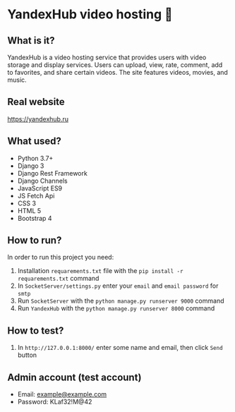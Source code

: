 # YandexHub video hosting 👻

## What is it?
YandexHub is a video hosting service that provides users with video storage and display services. Users
can upload, view, rate, comment, add to favorites, and share certain
videos. The site features videos, movies, and music.

## Real website
https://yandexhub.ru

## What used?
* Python 3.7+
* Django 3
* Django Rest Framework
* Django Channels
* JavaScript ES9
* JS Fetch Api
* CSS 3
* HTML 5
* Bootstrap 4

## How to run?
In order to run this project you need:
1) Installation `requarements.txt` file with the `pip install -r requarements.txt` command
2) In `SocketServer/settings.py` enter your `email` and `email password` for `smtp`
3) Run `SocketServer` with the `python manage.py runserver 9000` command
4) Run `YandexHub` with the `python manage.py runserver 8000` command

## How to test?
1) In `http://127.0.0.1:8000/` enter some name and email, then click `Send` button

## Admin account (test account)
* Email: example@example.com
* Password: KLaf32!M@42
